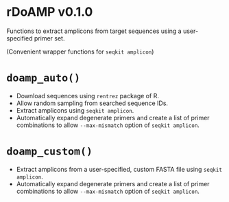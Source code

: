 # rDoAMP v0.1.0
Functions to extract amplicons from target sequences using a user-specified primer set.

(Convenient wrapper functions for `seqkit amplicon`)

# `doamp_auto()`
- Download sequences using `rentrez` package of R.
- Allow random sampling from searched sequence IDs.
- Extract amplicons using `seqkit amplicon`.
- Automatically expand degenerate primers and create a list of primer combinations to allow `--max-mismatch` option of `seqkit amplicon`.

# `doamp_custom()`
- Extract amplicons from a user-specified, custom FASTA file using `seqkit amplicon`.
- Automatically expand degenerate primers and create a list of primer combinations to allow `--max-mismatch` option of `seqkit amplicon`.
